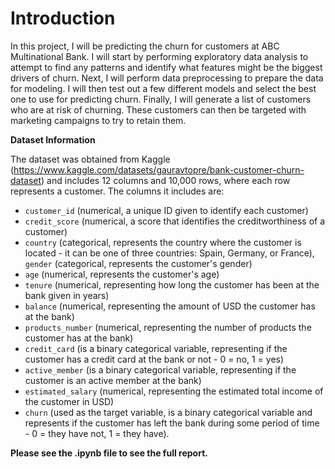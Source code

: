 # Introduction

In this project, I will be predicting the churn for customers at ABC Multinational Bank. I will start by performing exploratory data analysis to attempt to find any patterns and identify what features might be the biggest drivers of churn. Next, I will perform data preprocessing to prepare the data for modeling. I will then test out a few different models and select the best one to use for predicting churn. Finally, I will generate a list of customers who are at risk of churning. These customers can then be targeted with marketing campaigns to try to retain them.

**Dataset Information**

The dataset was obtained from Kaggle (https://www.kaggle.com/datasets/gauravtopre/bank-customer-churn-dataset) and includes 12 columns and 10,000 rows, where each row represents a customer. The columns it includes are:
* `customer_id` (numerical, a unique ID given to identify each customer)
* `credit_score` (numerical, a score that identifies the creditworthiness of a customer)
* `country` (categorical, represents the country where the customer is located - it can be one of three countries: Spain, Germany, or France), `gender` (categorical, represents the customer's gender)
* `age` (numerical, represents the customer's age)
* `tenure` (numerical, representing how long the customer has been at the bank given in years)
* `balance` (numerical, representing the amount of USD the customer has at the bank)
* `products_number` (numerical, representing the number of products the customer has at the bank)
* `credit_card` (is a binary categorical variable, representing if the customer has a credit card at the bank or not - 0 = no, 1 = yes)
* `active_member` (is a binary categorical variable, representing if the customer is an active member at the bank)
* `estimated_salary` (numerical, representing the estimated total income of the customer in USD)
* `churn` (used as the target variable, is a binary categorical variable and represents if the customer has left the bank during some period of time - 0 = they have not, 1 = they have). 

**Please see the .ipynb file to see the full report.**


